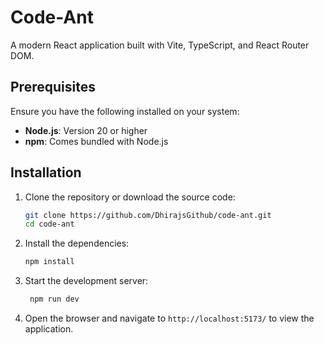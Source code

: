 # Code-Ant

A modern React application built with Vite, TypeScript, and React Router DOM.

## Prerequisites

Ensure you have the following installed on your system:

- **Node.js**: Version 20 or higher
- **npm**: Comes bundled with Node.js

## Installation

1. Clone the repository or download the source code:

   ```bash
   git clone https://github.com/DhirajsGithub/code-ant.git
   cd code-ant
    ```
2. Install the dependencies:
  
   ```bash
   npm install
   ```
3. Start the development server:

   ```bash
    npm run dev
    ```
4. Open the browser and navigate to `http://localhost:5173/` to view the application.


